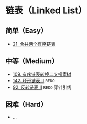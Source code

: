 # 链表（Linked List）


## 简单（Easy）

- [21. 合并两个有序链表](https://leetcode-cn.com/problems/merge-two-sorted-lists/)

## 中等（Medium）

- [109. 有序链表转换二叉搜索树](https://leetcode-cn.com/problems/convert-sorted-list-to-binary-search-tree/)
- [142. 环形链表 II](https://leetcode-cn.com/problems/linked-list-cycle-ii/) `REDO`
- [92. 反转链表 II](https://leetcode-cn.com/problems/reverse-linked-list-ii/) `REDO` 穿针引线

## 困难（Hard）

- ...

